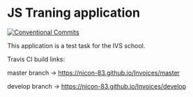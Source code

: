 # JS Traning application

[![Conventional Commits](https://img.shields.io/badge/Conventional%20Commits-1.0.0-yellow.svg)](https://conventionalcommits.org)

This application is a test task for the IVS school.

Travis CI build links:

master branch -> https://nicon-83.github.io/Invoices/master

develop branch -> https://nicon-83.github.io/Invoices/develop
